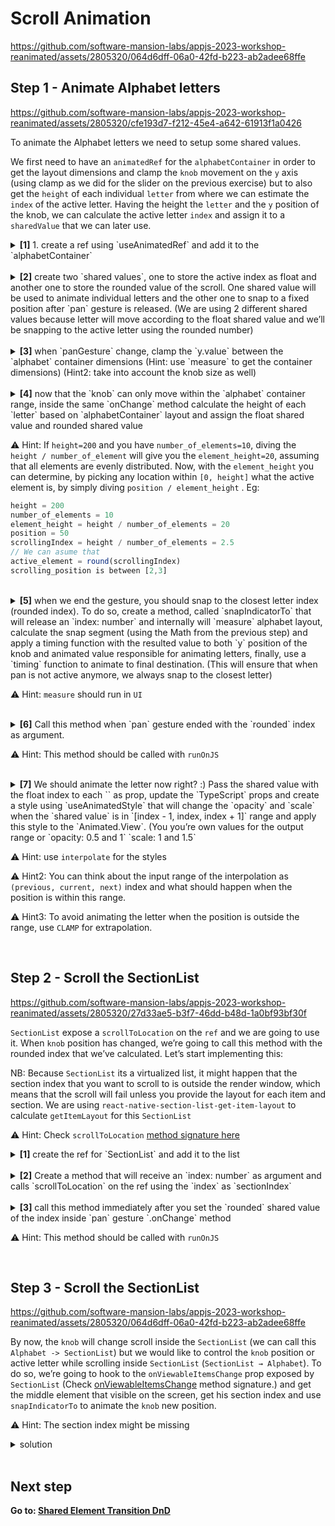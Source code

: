 # Scroll Animation

https://github.com/software-mansion-labs/appjs-2023-workshop-reanimated/assets/2805320/064d6dff-06a0-42fd-b223-ab2adee68ffe

## Step 1 - Animate Alphabet letters

https://github.com/software-mansion-labs/appjs-2023-workshop-reanimated/assets/2805320/cfe193d7-f212-45e4-a642-61913f1a0426

To animate the Alphabet letters we need to setup some shared values.

We first need to have an `animatedRef` for the `alphabetContainer` in order to get the layout dimensions and clamp the `knob` movement on the `y` axis (using clamp as we did for the slider on the previous exercise) but to also get the `height` of each individual `letter` from where we can estimate the `index` of the active letter. Having the height the `letter` and the `y` position of the knob, we can calculate the active letter `index` and assign it to a `sharedValue` that we can later use.

<details>
<summary>
  <b>[1]</b> 1. create a ref using `useAnimatedRef` and add it to the `alphabetContainer`
</summary>

```jsx
const alphabetRef = useAnimatedRef<View>()
```

</details>
<br/>
<details>
<summary>
  <b>[2]</b> create two `shared values`, one to store the active index as float and another one to store the rounded value of the scroll. One shared value will be used to animate individual letters and the other one to snap to a fixed position after `pan` gesture is released. (We are using 2 different shared values because letter will move according to the float shared value and we’ll be snapping to the active letter using the rounded number)
</summary>

```jsx
// float value (used for animation)
const scrollableIndex = useSharedValue(0)
// rounded value (used to snap to position)
const activeScrollIndex = useSharedValue(0)
```

</details>
<br/>
<details>
<summary>
  <b>[3]</b> when `panGesture` change, clamp the `y.value` between the `alphabet` container dimensions  (Hint: use `measure` to get the container dimensions) (Hint2: take into account the knob size as well)
</summary>

```jsx
const alphabetLayout = measure(alphabetRef)
if (!alphabetLayout) {
  return
}
y.value = clamp(
  (y.value += ev.changeY),
  alphabetLayout.y, // take into account the knob size
  alphabetLayout.height - layout.knobSize,
)
```

</details>
<br/>
<details>
<summary>
  <b>[4]</b> now that the `knob` can only move within the `alphabet` container range, inside the same `onChange` method calculate the height of each `letter` based on `alphabetContainer` layout and assign the float shared value and rounded shared value

⚠️ Hint: If `height=200` and you have `number_of_elements=10`, diving the `height / number_of_element` will give you the `element_height=20`, assuming that all elements are evenly distributed. Now, with the `element_height` you can determine, by picking any location within `[0, height]` what the active element is, by simply diving `position / element_height` . Eg:

```jsx
height = 200
number_of_elements = 10
element_height = height / number_of_elements = 20
position = 50
scrollingIndex = height / number_of_elements = 2.5
// We can asume that
active_element = round(scrollingIndex)
scrolling_position is between [2,3]
```

</summary>

```jsx
// This is snapTo by the same interval. This will snap to the nearest
// letter based on the knob position.
const snapBy = (alphabetLayout.height - layout.knobSize) / (alphabet.length - 1)

scrollableIndex.value = y.value / snapBy
const snapToIndex = Math.round(scrollableIndex.value)

// Ensure that we don't trigger scroll to the same index.
if (snapToIndex === activeScrollIndex.value) {
  return
}

// This is to avoid triggering scrolling to the same index.
activeScrollIndex.value = snapToIndex
```

</details>
<br/>
<details>
<summary>
  <b>[5]</b> when we end the gesture, you should snap to the closest letter index (rounded index). To do so, create a method, called `snapIndicatorTo` that will release an `index: number` and internally will `measure` alphabet layout, calculate the snap segment (using the Math from the previous step) and apply a timing function with the resulted value to both `y` position of the knob and animated value responsible for animating letters, finally, use a `timing` function to animate to final destination. (This will ensure that when pan is not active anymore, we always snap to the closest letter)

⚠️ Hint: `measure` should run in `UI`

</summary>

```jsx
const snapIndicatorTo = (index: number) => {
  runOnUI(() => {
    'worklet'

    if (scrollableIndex.value === index || isInteracting.value) {
      return
    }

    const alphabetLayout = measure(alphabetRef)
    if (!alphabetLayout) {
      return
    }
    const snapBy =
      (alphabetLayout.height - layout.knobSize) / (alphabet.length - 1)
    const snapTo = index * snapBy
    y.value = withTiming(snapTo)
    scrollableIndex.value = withTiming(index)
  })()
}
```

</details>
<br/>
<details>
<summary>
  <b>[6]</b> Call this method when `pan` gesture ended with the `rounded` index as argument.

⚠️ Hint: This method should be called with `runOnJS`

</summary>

```jsx
.onEnd(() => {
  runOnJS(snapIndicatorTo)(activeScrollIndex.value)
})
```

</details>
<br/>
<details>
<summary>
  <b>[7]</b> We should animate the letter now right? :) Pass the shared value with the float index to each `<AlphabetLetter />` as prop, update the `TypeScript` props and create a style using `useAnimatedStyle` that will change the `opacity` and `scale` when the `shared value` is in `[index - 1, index, index + 1]` range and apply this style to the `Animated.View`. (You you’re own values for the output range or `opacity: 0.5 and 1` `scale: 1 and 1.5`

⚠️ Hint: use `interpolate` for the styles

⚠️ Hint2: You can think about the input range of the interpolation as `(previous, current, next)` index and what should happen when the position is within this range.

⚠️ Hint3: To avoid animating the letter when the position is outside the range, use `CLAMP` for extrapolation.

</summary>

```jsx
<AlphabetLetter
  // other props
  index={i}
  scrollableIndex={scrollableIndex}
/>

type AlphabetLetterProps = {
  // ...
  scrollableIndex: SharedValue<number>
}

const styles = useAnimatedStyle(() => {
  return {
    opacity: interpolate(
      scrollableIndex.value,
      [index - 1, index, index + 1],
      [0.5, 1, 0.5],
      Extrapolate.CLAMP,
    ),
    transform: [
      {
        scale: interpolate(
          scrollableIndex.value,
          [index - 2, index, index + 2],
          [1, 1.5, 1],
          Extrapolate.CLAMP,
        ),
      },
    ],
  }
})

<Animated.View
  style={[
    ...otherStyles
    styles
  ]}
>
```

</details>
<br/>

## Step 2 - Scroll the SectionList

https://github.com/software-mansion-labs/appjs-2023-workshop-reanimated/assets/2805320/27d33ae5-b3f7-46dd-b48d-1a0bf93bf30f

`SectionList` expose a `scrollToLocation` on the `ref` and we are going to use it. When `knob` position has changed, we’re going to call this method with the rounded index that we’ve calculated. Let’s start implementing this:

NB: Because `SectionList` its a virtualized list, it might happen that the section index that you want to scroll to is outside the render window, which means that the scroll will fail unless you provide the layout for each item and section. We are using `react-native-section-list-get-item-layout` to calculate `getItemLayout` for this `SectionList`

⚠️ Hint: Check `scrollToLocation` [method signature here](https://reactnative.dev/docs/sectionlist#scrolltolocation)

<details>
<summary>
  <b>[1]</b> create the ref for `SectionList` and add it to the list
</summary>

```jsx
const scrollViewRef = useRef<SectionList>(null)

<SectionList
  ref={scrollViewRef}
  // other props
/>
```

</details>
<br/>
<details>
<summary>
  <b>[2]</b> Create a method that will receive an `index: number` as argument and calls `scrollToLocation` on the ref using the `index` as `sectionIndex`
</summary>

```jsx
const scrollToLocation = (index: number) => {
  scrollViewRef.current?.scrollToLocation({
    itemIndex: 0,
    sectionIndex: index,
    animated: false,
  })
}
```

</details>
<br/>
<details>
<summary>
  <b>[3]</b> call this method immediately after you set the `rounded` shared value of the index inside `pan` gesture `.onChange` method

⚠️ Hint: This method should be called with `runOnJS`

</summary>

```jsx
runOnJS(scrollToLocation)(snapToIndex)
```

</details>
<br/>

## Step 3 - Scroll the SectionList

https://github.com/software-mansion-labs/appjs-2023-workshop-reanimated/assets/2805320/064d6dff-06a0-42fd-b223-ab2adee68ffe

By now, the `knob` will change scroll inside the `SectionList` (we can call this `Alphabet -> SectionList`) but we would like to control the `knob` position or active letter while scrolling inside `SectionList` (`SectionList → Alphabet`). To do so, we’re going to hook to the `onViewableItemsChange` prop exposed by `SectionList` (Check [onViewableItemsChange](https://reactnative.dev/docs/sectionlist#onviewableitemschanged) method signature.) and get the middle element that visible on the screen, get his section index and use `snapIndicatorTo` to animate the `knob` new position.

⚠️ Hint: The section index might be missing

<details>
<summary>
  solution
</summary>

```jsx
onViewableItemsChanged={({ viewableItems }) => {
  const half = Math.floor(viewableItems.length / 2)
  const section = viewableItems[half]?.section
  if (!section) {
    return
  }
  const { index } = section as ContactSection
  snapIndicatorTo(index)
}}
```

</details>
<br/>

## Next step

**Go to: [Shared Element Transition DnD](../SharedElementTransitionDnd/)**
